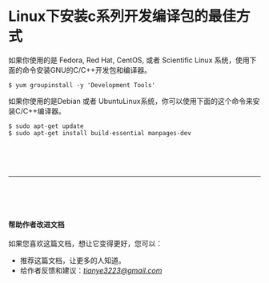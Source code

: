 # Linux下安装c系列开发编译包的最佳方式

如果你使用的是 Fedora, Red Hat, CentOS, 或者 Scientific Linux 系统，使用下面的命令安装GNU的C/C++开发包和编译器。

```
$ yum groupinstall -y 'Development Tools'
```

如果你使用的是Debian 或者 UbuntuLinux系统，你可以使用下面的这个命令来安装C/C++编译器。
 
```
$ sudo apt-get update
$ sudo apt-get install build-essential manpages-dev
```


<br><br><br><hr><br><br><br>

#### 帮助作者改进文档
如果您喜欢这篇文档，想让它变得更好，您可以：

- 推荐这篇文档，让更多的人知道。
- 给作者反馈和建议：*_<tianye3223@gmail.com>_*

<br><br><br><br><br>